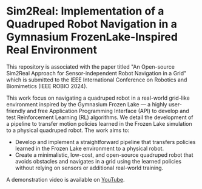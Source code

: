# Sim2Real: Implementation of a Quadruped Robot Navigation in a Gymnasium FrozenLake-Inspired Real Environment

This repository is associated with the paper titled "An Open-source Sim2Real Approach for Sensor-independent Robot Navigation in a Grid" which is submitted to the IEEE International Conference on Robotics and Biomimetics (IEEE ROBIO 2024). 

This work focus on navigating a quadruped robot in a real-world grid-like environment inspired by the Gymnasium Frozen Lake — a highly user-friendly and free Application Programming
Interface (API) to develop and test Reinforcement Learning (RL) algorithms. We detail the development of a pipeline to transfer motion policies learned in the Frozen Lake simulation to a physical quadruped robot. The work aims to:

* Develop and implement a straightforward pipeline that transfers policies learned in the Frozen Lake environment to a physical robot.
* Create a minimalistic, low-cost, and open-source quadruped robot that avoids obstacles and navigates in a grid using the learned policies without relying on sensors or additional real-world training.

A demonstration video is available on [YouTube](https://www.youtube.com/watch?v=dDKQaN_zsvU).
